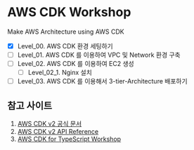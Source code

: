 # AWS CDK Workshop

Make AWS Architecture using AWS CDK

- [x] Level_00. AWS CDK 환경 세팅하기
- [ ] Level_01. AWS CDK 를 이용하여 VPC 및 Network 환경 구축
- [ ] Level_02. AWS CDK 를 이용하여 EC2 생성
  - [ ] Level_02_1. Nginx 설치
- [ ] Level_03. AWS CDK 를 이용해서 3-tier-Architecture 배포하기

## 참고 사이트

1. [AWS CDK v2 공식 문서](https://docs.aws.amazon.com/cdk/v2/guide/home.html)
2. [AWS CDK v2 API Reference](https://docs.aws.amazon.com/cdk/api/v2/docs/aws-construct-library.html)
3. [AWS CDK for TypeScript Workshop](https://cdkworkshop.com/20-typescript.html)
